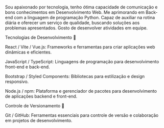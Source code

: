 Sou apaixonado por tecnologia, tenho ótima capacidade de comunicação e bons conhecimentos em Desenvolvimento Web. Me aprimorando em Back-end com a linguagem de programação Python.
Capaz de auxiliar na rotina diária e oferecer um serviço de qualidade, buscando soluções aos problemas apresentados.
Gosto de desenvolver atividades em equipe.

Tecnologias de Desenvolvimento 🚀


React / Vite / Vue.js: Frameworks e ferramentas para criar aplicações web dinâmicas e eficientes.

JavaScript / TypeScript: Linguagens de programação para desenvolvimento front-end e back-end.

Bootstrap / Styled Components: Bibliotecas para estilização e design responsivo.

Node.js / npm: Plataforma e gerenciador de pacotes para desenvolvimento de aplicações backend e front-end.


Controle de Versionamento 📂

Git / GitHub: Ferramentas essenciais para controle de versão e colaboração em projetos de desenvolvimento.
